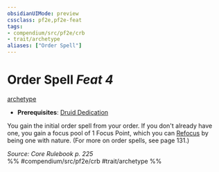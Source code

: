```yaml
---
obsidianUIMode: preview
cssclass: pf2e,pf2e-feat
tags:
- compendium/src/pf2e/crb
- trait/archetype
aliases: ["Order Spell"]
---
```

# Order Spell  *Feat 4*  
[archetype](../../rules/traits/archetype.md)  

- **Prerequisites**: [Druid Dedication](druid-dedication.md)

You gain the initial order spell from your order. If you don't already have one, you gain a focus pool of 1 Focus Point, which you can [Refocus](../../rules/actions/refocus.md) by being one with nature. (For more on order spells, see page 131.)

*Source: Core Rulebook p. 225*  
%% #compendium/src/pf2e/crb #trait/archetype %%